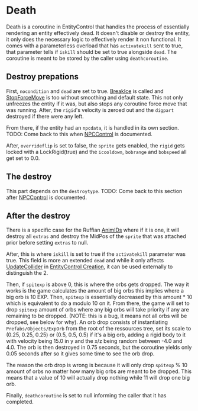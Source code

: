 # Death

Death is a coroutine in EntityControl that handles the process of essentially rendering an entity effectively dead. It doesn't disable or destroy the entity, it only does the necessary logic to effectively render it non functional. It comes with a parameterless overload that has `activatekill` sent to true, that parameter tells if `iskill` should be set to true alongside `dead`. The coroutine is meant to be stored by the caller using `deathcoroutine`.

## Destroy prepations

First, `nocondition` and `dead` are set to true. [BreakIce](Freeze%20handling.md#breakice) is called and [StopForceMove](../EntityControl%20Methods.md#stopforcemove) is too without smoothing and default state. This not only unfreezes the entity if it was, but also stops any coroutine force move that was running. After, the `rigid`'s velocity is zeroed out and the `digpart` destroyed if there were any left.

From there, if the entity had an `npcdata`, it is handled in its own section. TODO: Come back to this when [NPCControl](../../NPCControl/NPCControl.md) is documented.

After, `overrideflip` is set to false, the `sprite` gets enabled, the `rigid` gets locked with a LockRigid(true) and the `icooldown`, `bobrange` and `bobspeed` all get set to 0.0.

## The destroy

This part depends on the `destroytype`. TODO: Come back to this section after [NPCControl](../../NPCControl/NPCControl.md) is documented.

## After the destroy

There is a specific case for the Ruffian [AnimIDs](../../../Enums%20and%20IDs/AnimIDs.md) where if it is one, it will destroy all `extras` and destroy the MidPos of the `sprite` that was attached prior before setting `extras` to null.

After, this is where `iskill` is set to true if the `activatekill` parameter was true. This field is more an extended `dead` and while it only affects [UpdateCollider](../Update%20process/UpdateCollider.md) in [EntityControl Creation](../EntityControl%20Creation.md), it can be used externally to distinguish the 2.

Then, if `spitexp` is above 0, this is where the orbs gets dropped. The way it works is the game calculates the amount of big orbs this implies where a big orb is 10 EXP. Then, `spitexp` is essentially decreased by this amount * 10 which is equivalent to do a modulo 10 on it. From there, the game will set to drop `spitexp` amount of orbs where any big orbs will take priority if any are remaining to be dropped. (NOTE: this is a bug, it means not all orbs will be dropped, see below for why). An orb drop consists of instantiating `Prefabs/Objects/ExpOrb` from the root of the ressources tree, set its scale to (0.25, 0.25, 0.25) or (0.5, 0.5, 0.5) if it's a big orb, adding a rigid body to it with velocity being 15.0 in y and the x/z being random between -4.0 and 4.0. The orb is then destroyed in 0.75 seconds, but the coroutine yields only 0.05 seconds after so it gives some time to see the orb drop.

The reason the orb drop is wrong is because it will only drop `spitexp` % 10 amount of orbs no matter how many big orbs are meant to be dropped. This means that a value of 10 will actually drop nothing while 11 will drop one big orb.

Finally, `deathcoroutine` is set to null informing the caller that it has completed.
